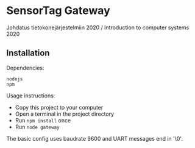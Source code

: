 # SensorTag Gateway

Johdatus tietokonejärjestelmiin 2020 / Introduction to computer systems 2020

## Installation 

Dependencies:
```
nodejs
npm
```

Usage instructions:
* Copy this project to your computer
* Open a terminal in the project directory
* Run `npm install` once
* Run `node gateway`

The basic config uses baudrate 9600 and UART messages end in '\0'.
